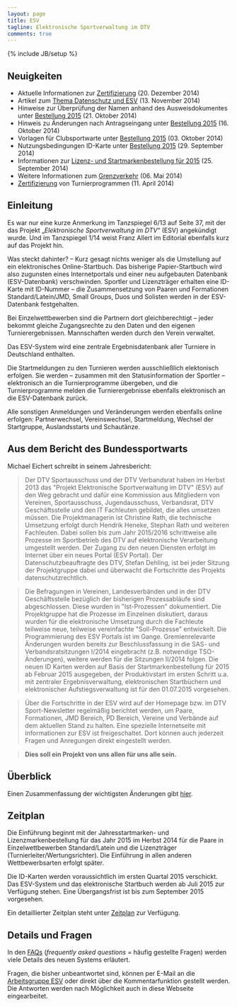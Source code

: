 ```yaml
---
layout: page
title: ESV
tagline: Elektronische Sportverwaltung im DTV
comments: true
---
```

{% include JB/setup %}

## Neuigkeiten ##

* Aktuelle Informationen zur [Zertifizierung](esv/zertifizierung.html) (20. Dezember 2014)
* Artikel zum [Thema Datenschutz und ESV](esv/datenschutz.html) (13. November 2014)
* Hinweise zur Überprüfung der Namen anhand des Ausweisdokumentes unter [Bestellung 2015](esv/bestellung2015.html#namensberprfung-mit-hilfe-des-ausweisdokumentes) (21. Oktober 2014)
* Hinweis zu Änderungen nach Antragseingang unter [Bestellung 2015](esv/bestellung2015.html#nderungen-nach-antragserfassung) (16. Oktober 2014)
* Vorlagen für Clubsportwarte unter [Bestellung 2015](esv/bestellung2015.html) (03. Oktober 2014)  
* Nutzungsbedingungen ID-Karte unter [Bestellung 2015](esv/bestellung2015.html) (29. September 2014)  
* Informationen zur [Lizenz- und Startmarkenbestellung für 2015](esv/bestellung2015.html) (25. September 2014)  
* Weitere Informationen zum [Grenzverkehr](esv/faq.html#grenzverkehr) (06. Mai 2014)  
* [Zertifizierung](esv/zertifizierung.html) von Turnierprogrammen (11. April 2014)

## Einleitung ##

Es war nur eine kurze Anmerkung im Tanzspiegel 6/13 auf Seite 37, mit der das Projekt „*Elektronische Sportverwaltung im DTV*“ (ESV) angekündigt wurde. Und im Tanzspiegel 1/14 weist Franz Allert im Editorial ebenfalls kurz auf das Projekt hin. Was steckt dahinter? – Kurz gesagt nichts weniger als die Umstellung auf ein elektronisches Online-Startbuch. Das bisherige Papier-Startbuch wird also zugunsten eines Internetportals und einer neu aufgebauten Datenbank (ESV-Datenbank) verschwinden. Sportler und Lizenzträger erhalten eine ID-Karte mit ID-Nummer – die Zusammensetzung von Paaren und Formationen Standard/Latein/JMD, Small Groups, Duos und Solisten werden in der ESV-Datenbank festgehalten. 
Bei Einzelwettbewerben sind die Partnern dort gleichberechtigt – jeder bekommt gleiche Zugangsrechte zu den Daten und den eigenen Turnierergebnissen. Mannschaften werden durch den Verein verwaltet.Das ESV-System wird eine zentrale Ergebnisdatenbank aller Turniere in Deutschland enthalten.Die Startmeldungen zu den Turnieren werden ausschließlich elektonisch erfolgen. Sie werden – zusammen mit den Statusinformation der Sportler – elektronisch an die Turnierprogramme übergeben, und die Turnierprogramme melden die Turnierergebnisse ebenfalls elektronisch an die ESV-Datenbank zurück.Alle sonstigen Anmeldungen und Veränderungen werden ebenfalls online erfolgen: Partnerwechsel, Vereinswechsel, Startmeldung, Wechsel der Startgruppe, Auslandsstarts und Schautänze.## Aus dem Bericht des Bundessportwarts ##
Michael Eichert schreibt in seinem Jahresbericht:
> Der DTV Sportausschuss und der DTV Verbandsrat haben im Herbst 2013 das "Projekt Elektronische Sportverwaltung im DTV" (ESV) auf den Weg gebracht und dafür eine Kommission aus Mitgliedern von Vereinen, Sportausschuss, Jugendausschuss, Verbandsrat, DTV Geschäftsstelle und den IT Fachleuten gebildet, die alles umsetzen müssen. Die Projektmanagerin ist Christine Rath, die technische Umsetzung erfolgt durch Hendrik Heneke, Stephan Rath und weiteren Fachleuten. Dabei sollen bis zum Jahr 2015/2016 schrittweise alle Prozesse im Sportbetrieb des DTV auf elektronische Verarbeitung umgestellt werden. Der Zugang zu den neuen Diensten erfolgt im Internet über ein neues Portal (ESV Portal). Der Datenschutzbeauftragte des DTV, Stefan Dehling, ist bei jeder Sitzung der Projektgruppe dabei und überwacht die Fortschritte des Projekts datenschutzrechtlich. 
>Die Befragungen in Vereinen, Landesverbänden und in der DTV Geschäftsstelle bezüglich der bisherigen Prozessabläufe sind abgeschlossen. Diese wurden in "Ist-Prozessen" dokumentiert. Die Projektgruppe hat die Prozesse im Einzelnen diskutiert, daraus wurden für die elektronische Umsetzung durch die Fachleute teilweise neue, teilweise vereinfachte "Soll-Prozesse" entwickelt. Die Programmierung des ESV Portals ist im Gange. Gremienrelevante Änderungen wurden bereits zur Beschlussfassung in die SAS- und Verbandsratsitzungen I/2014 eingebracht (z.B. notwendige TSO-Änderungen), weitere werden für die Sitzungen II/2014 folgen. Die neuen ID Karten werden auf Basis der Startmarkenbestellung für 2015 ab Februar 2015 ausgegeben, der Produktivstart im ersten Schritt u.a. mit zentraler Ergebnisverwaltung, elektronischen Startbüchern und elektronischer Aufstiegsverwaltung ist für den 01.07.2015 vorgesehen.

> Über die Fortschritte in der ESV wird auf der Homepage bzw. im DTV Sport-Newsletter regelmäßig berichtet werden, um Paare, Formationen, JMD Bereich, PD Bereich, Vereine und Verbände auf dem aktuellen Stand zu halten. Eine spezielle Internetseite mit Informationen zur ESV ist freigeschaltet. Dort können auch jederzeit Fragen und Anregungen direkt eingestellt werden.

> **Dies soll ein Projekt von uns allen für uns alle sein.**## Überblick ##
Einen Zusammenfassung der wichtigsten Änderungen gibt [hier](esv/aenderungen.html).## Zeitplan ##Die Einführung beginnt mit der Jahresstartmarken- und Lizenzmarkenbestellung für das Jahr 2015 im Herbst 2014 für die Paare in Einzelwettbewerben Standard/Latein und die Lizenzträger (Turnierleiter/Wertungsrichter). Die Einführung in allen anderen Wettbewerbsarten erfolgt später.Die ID-Karten werden voraussichtlich im ersten Quartal 2015 verschickt. Das ESV-System und das elektronische Startbuch werden ab Juli 2015 zur Verfügung stehen. Eine Übergangsfrist ist bis zum September 2015 vorgesehen.
Ein detaillierter Zeitplan steht unter [Zeitplan](esv/zeitplan.html) zur Verfügung.## Details und Fragen ##In den [FAQs](esv/faq.html) (*frequently asked questions* = häufig gestellte Fragen) werden viele Details des neuen Systems erläutert. 
Fragen, die bisher unbeantwortet sind, können per E-Mail an die [Arbeitsgruppe ESV](esv/arbeitsgruppe.html) oder direkt über die Kommentarfunktion gestellt werden. Die Antworten werden nach Möglichkeit auch in diese Webseite eingearbeitet.